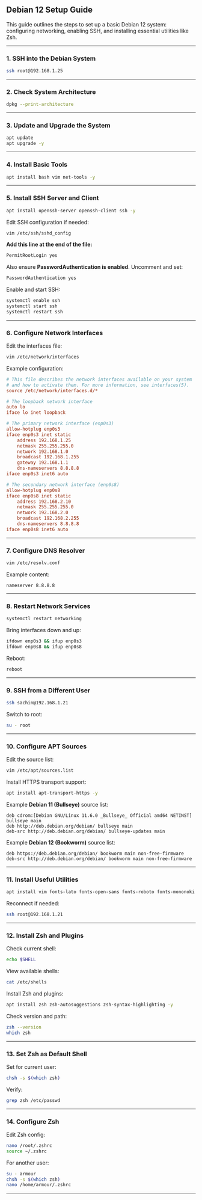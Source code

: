 
## Debian 12 Setup Guide

This guide outlines the steps to set up a basic Debian 12 system: configuring networking, enabling SSH, and installing essential utilities like Zsh.

---

### 1. SSH into the Debian System

```bash
ssh root@192.168.1.25
```

---

### 2. Check System Architecture

```bash
dpkg --print-architecture
```

---

### 3. Update and Upgrade the System

```bash
apt update
apt upgrade -y
```

---

### 4. Install Basic Tools

```bash
apt install bash vim net-tools -y
```

---

### 5. Install SSH Server and Client

```bash
apt install openssh-server openssh-client ssh -y
```

Edit SSH configuration if needed:

```bash
vim /etc/ssh/sshd_config
```

**Add this line at the end of the file:**
   ```bash
   PermitRootLogin yes
   ```
Also ensure **PasswordAuthentication is enabled**. Uncomment and set:
   ```bash
   PasswordAuthentication yes
   ```



Enable and start SSH:

```bash
systemctl enable ssh
systemctl start ssh
systemctl restart ssh
```

---

### 6. Configure Network Interfaces

Edit the interfaces file:

```bash
vim /etc/network/interfaces
```

Example configuration:

```ini
# This file describes the network interfaces available on your system
# and how to activate them. For more information, see interfaces(5).
source /etc/network/interfaces.d/*

# The loopback network interface
auto lo
iface lo inet loopback

# The primary network interface (enp0s3)
allow-hotplug enp0s3
iface enp0s3 inet static
    address 192.168.1.25
    netmask 255.255.255.0
    network 192.168.1.0
    broadcast 192.168.1.255
    gateway 192.168.1.1
    dns-nameservers 8.8.8.8
iface enp0s3 inet6 auto

# The secondary network interface (enp0s8)
allow-hotplug enp0s8
iface enp0s8 inet static
    address 192.168.2.10
    netmask 255.255.255.0
    network 192.168.2.0
    broadcast 192.168.2.255
    dns-nameservers 8.8.8.8
iface enp0s8 inet6 auto
```

---

### 7. Configure DNS Resolver

```bash
vim /etc/resolv.conf
```

Example content:

```
nameserver 8.8.8.8
```

---

### 8. Restart Network Services

```bash
systemctl restart networking
```

Bring interfaces down and up:

```bash
ifdown enp0s3 && ifup enp0s3
ifdown enp0s8 && ifup enp0s8
```

Reboot:

```bash
reboot
```

---

### 9. SSH from a Different User

```bash
ssh sachin@192.168.1.21
```

Switch to root:

```bash
su - root
```

---

### 10. Configure APT Sources

Edit the source list:

```bash
vim /etc/apt/sources.list
```

Install HTTPS transport support:

```bash
apt install apt-transport-https -y
```

Example **Debian 11 (Bullseye)** source list:

```plaintext
deb cdrom:[Debian GNU/Linux 11.6.0 _Bullseye_ Official amd64 NETINST] bullseye main
deb http://deb.debian.org/debian/ bullseye main
deb-src http://deb.debian.org/debian/ bullseye-updates main
```

Example **Debian 12 (Bookworm)** source list:

```plaintext
deb https://deb.debian.org/debian/ bookworm main non-free-firmware
deb-src http://deb.debian.org/debian/ bookworm main non-free-firmware
```

---

### 11. Install Useful Utilities

```bash
apt install vim fonts-lato fonts-open-sans fonts-roboto fonts-mononoki fonts-indic zsh net-tools curl wget unzip -y
```

Reconnect if needed:

```bash
ssh root@192.168.1.21
```

---

### 12. Install Zsh and Plugins

Check current shell:

```bash
echo $SHELL
```

View available shells:

```bash
cat /etc/shells
```

Install Zsh and plugins:

```bash
apt install zsh zsh-autosuggestions zsh-syntax-highlighting -y
```

Check version and path:

```bash
zsh --version
which zsh
```

---

### 13. Set Zsh as Default Shell

Set for current user:

```bash
chsh -s $(which zsh)
```

Verify:

```bash
grep zsh /etc/passwd
```

---

### 14. Configure Zsh

Edit Zsh config:

```bash
nano /root/.zshrc
source ~/.zshrc
```

For another user:

```bash
su - armour
chsh -s $(which zsh)
nano /home/armour/.zshrc
```

---
